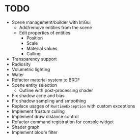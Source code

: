 # TODO

* Scene management/builder with ImGui
  * Add/remove entities from the scene
  * Edit properties of entities
    * Position
    * Scale
    * Material values
    * Culling
* Transparency support
* Radiosity
* Volumetric lighting
* Water
* Refactor material system to BRDF
* Scene entity selection
  * Outline with post-processing shader
* Fix shadow acne and bias
* Fix shadow sampling and smoothing
* Replace usages of `RuntimeException` with custom exceptions
* Implement frustum culling
* Implement draw distance control
* Refactor command registration for console widget
* Shader graph
* Implement bloom filter